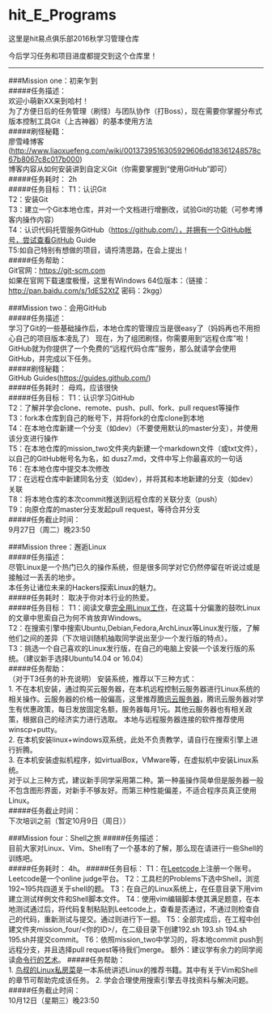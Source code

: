 # hit_E_Programs
这里是hit易点俱乐部2016秋学习管理仓库

今后学习任务和项目进度都提交到这个仓库里！  

---

###Mission one：初来乍到  
#####任务描述：  
    欢迎小萌新XX来到哈村！  
    为了方便日后的任务管理（刷怪）与团队协作（打Boss），现在需要你掌握分布式版本控制工具Git（上古神器）的基本使用方法  
#####刷怪秘籍：  
    廖雪峰博客(http://www.liaoxuefeng.com/wiki/0013739516305929606dd18361248578c67b8067c8c017b000)  
    博客内容从如何安装讲到自定义Git（你需要掌握到“使用GitHub”即可）  
#####任务耗时：
    2h  
#####任务目标：
    T1：认识Git  
    T2：安装Git  
    T3：建立一个Git本地仓库，并对一个文档进行增删改，试验Git的功能（可参考博客内操作内容）  
    T4：认识代码托管服务GitHub（https://github.com/），并拥有一个GitHub帐号，尝试查看GitHub Guide  
    T5:如自己特别有想做的项目，请捋清思路，在会上提出！       
#####任务帮助：  
	  Git官网：https://git-scm.com  
	  如果在官网下载速度极慢，这里有Windows 64位版本：（链接：http://pan.baidu.com/s/1dES2XtZ 密码：2kgg）  


###Mission two：会用GitHub  
#####任务描述：  
    学习了Git的一些基础操作后，本地仓库的管理应当是很easy了（妈妈再也不用担心自己的项目版本凌乱了） 
    现在，为了组团刷怪，你需要用到“远程仓库”啦！  
    GitHub就为你提供了一个免费的“远程代码仓库”服务，那么就请学会使用GitHub，并完成以下任务。  
#####刷怪秘籍：  
    GitHub Guides(https://guides.github.com/)  
#####任务耗时：
    母鸡，应该很快  
#####任务目标：
    T1：认识学习GitHub  
    T2：了解并学会clone、remote、push、pull、fork、pull request等操作    
    T3：fork本仓库到自己的帐号下，并将fork的仓库clone到本地  
    T4：在本地仓库新建一个分支（如dev）（不要使用默认的master分支），并使用该分支进行操作  
    T5：在本地仓库的mission_two文件夹内新建一个markdown文件（或txt文件），以自己的GitHub帐号名为名，如 dusz7.md，文件中写上你最喜欢的一句话       
    T6：在本地仓库中提交本次修改  
	T7：在远程仓库中新建同名分支（如dev），并将其和本地新建的分支（如dev）关联  
	T8：将本地仓库的本次commit推送到远程仓库的关联分支（push）  
	T9：向原仓库的master分支发起pull request，等待合并分支  
#####任务截止时间：  
	9月27日（周二）晚23:50


###Mission three：邂逅Linux  
#####任务描述：    
    尽管Linux是一个热门已久的操作系统，但是很多同学对它仍然停留在听说过或是接触过一丢丢的地步。        
    本任务让诸位未来的Hackers探索Linux的魅力。     
#####任务耗时： 
    取决于你对本行业的热爱。     
#####任务目标： 
    T1：阅读文章[完全用Linux工作](http://www.cnblogs.com/skyseraph/archive/2010/10/30/1865280.html)，在这篇十分偏激的鼓吹Linux的文章中思索自己为何不肯放弃Windows。    
    T2：在搜索引擎中搜索Ubuntu,Debian,Fedora,ArchLinux等Linux发行版，了解他们之间的差异（下次培训随机抽取同学说出至少一个发行版的特点）。    
    T3：挑选一个自己喜欢的Linux发行版，在自己的电脑上安装一个该发行版的系统。（建议新手选择Ubuntu14.04 or 16.04）      
#####任务帮助：  
    （对于T3任务的补充说明） 
    安装系统，推荐以下三种方式：    
    1. 不在本机安装，通过购买云服务器，在本机远程控制云服务器进行Linux系统的相关操作。云服务器的价格一般偏高，这里推荐[腾讯云服务器](https://www.qcloud.com/act/campus)，腾讯云服务器对学生有优惠政策，每日发放固定名额，服务器每月1元。其他云服务器也有相关政策，根据自己的经济实力进行选取。   本地与远程服务器连接的软件推荐使用winscp+putty。   
    2. 在本机安装linux+windows双系统，此处不负责教学，请自行在搜索引擎上进行折腾。    
    3. 在本机安装虚拟机程序，如virtualBox，VMware等，在虚拟机中安装Linux系统。    
    对于以上三种方式，建议新手同学采用第二种。第一种虽操作简单但是服务器一般不包含图形界面，对新手不够友好。而第三种性能偏差，不适合程序员真正使用Linux。    
#####任务截止时间：  
	下次培训之前（暂定10月9日（周日））


###Mission four：Shell之旅 
#####任务描述：    
    目前大家对Linux、Vim、Shell有了一个基本的了解，那么现在请进行一些Shell的训练吧。    
#####任务耗时： 
    4h。
#####任务目标： 
    T1：在[Leetcode](https://leetcode.com)上注册一个账号。Leetcode是一个online judge平台。
    T2：工具栏的Problems下选中Shell，浏览192~195共四道关于shell的题。
    T3：在自己的Linux系统上，在任意目录下用vim建立测试样例文件和Shell脚本文件。
    T4：使用vim编辑脚本使其满足题意，在本地测试通过后，将代码复制粘贴到Leetcode上，查看是否通过，不通过则检查自己的代码，重新测试与提交。通过则进行下一题。
    T5：全部完成后，在工程中创建文件夹mission_four/<你的ID>/，在二级目录下创建192.sh 193.sh 194.sh 195.sh并提交commit。
    T6：依照mission_two中学习的，将本地commit push到远程分支，并且选择pull request等待我们merge。
    额外：建议学有余力的同学阅读[命令行的艺术](https://github.com/jlevy/the-art-of-command-line/blob/master/README-zh.md)。
#####任务帮助：  
    1. [鸟叔的Linux私房菜](http://linux.vbird.org/)是一本系统讲述Linux的推荐书籍。其中有关于Vim和Shell的章节可帮助完成该任务。
    2. 学会合理使用搜索引擎去寻找资料与解决问题。
#####任务截止时间：  
	10月12日（星期三）晚23:50
